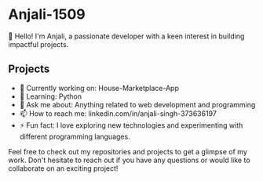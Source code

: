 # Anjali-1509

👋 Hello! I'm Anjali, a passionate developer with a keen interest in building impactful projects.

## Projects

- 🔭 Currently working on: House-Marketplace-App
- 🌱 Learning: Python
- 💬 Ask me about: Anything related to web development and programming
- 📫 How to reach me: linkedin.com/in/anjali-singh-373636197
- ⚡ Fun fact: I love exploring new technologies and experimenting with different programming languages.

Feel free to check out my repositories and projects to get a glimpse of my work. Don't hesitate to reach out if you have any questions or would like to collaborate on an exciting project!
